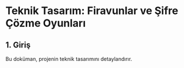 
# **Teknik Tasarım: Firavunlar ve Şifre Çözme Oyunları**

## **1. Giriş**

Bu doküman, projenin teknik tasarımını detaylandırır.
